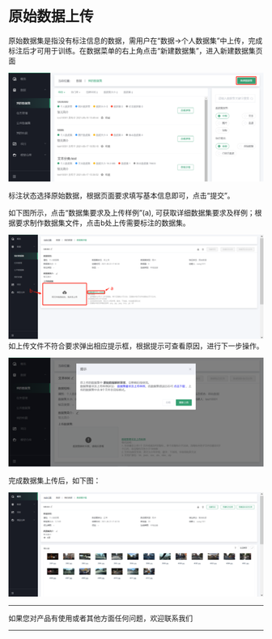 # 原始数据上传

原始数据集是指没有标注信息的数据，需用户在“数据-\>个人数据集”中上传，完成标注后才可用于训练。在数据菜单的右上角点击“新建数据集”，进入新建数据集页面

![](media/0183a8e6655eb179c2a3d305cf2e2a44.jpg)

标注状态选择原始数据，根据页面要求填写基本信息即可，点击“提交”。

如下图所示，点击“数据集要求及上传样例”(a),
可获取详细数据集要求及样例；根据要求制作数据集文件，点击b处上传需要标注的数据集。

![C:\\Users\\WANGQI\~1\\AppData\\Local\\Temp\\1629712425(1).png](media/11e3d1d320b9faf6e796154280144012.png)
如上传文件不符合要求弹出相应提示框，根据提示可查看原因，进行下一步操作。

![](media/31aaf46d1bb0607cac229f9f2bae9143.png)

完成数据集上传后，如下图：

![C:\\Users\\WANGQI\~1\\AppData\\Local\\Temp\\1629713452(1).png](media/50be3008eb9b2088cfa4572ea2c05e1c.png)

---

如果您对产品有使用或者其他方面任何问题，欢迎联系我们

---
